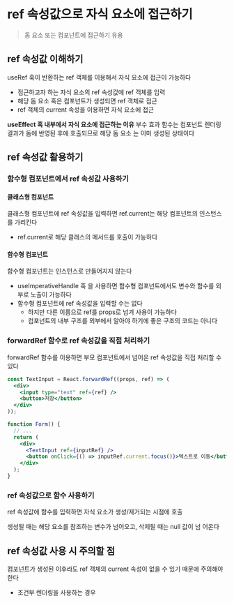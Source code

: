 # ref 속성값으로 자식 요소에 접근하기

> 돔 요소 또는 컴포넌트에 접근하기 유용

## ref 속성값 이해하기

useRef 훅이 반환하는 ref 객체를 이용해서 자식 요소에 접근이 가능하다

- 접근하고자 하는 자식 요소의 ref 속성값에 ref 객체를 입력
- 해당 돔 요소 혹은 컴포넌트가 생성되면 ref 객체로 접근
- ref 객체의 current 속성을 이용하면 자식 요소에 접근

**useEffect 훅 내부에서 자식 요소에 접근하는 이유**
부수 효과 함수는 컴포넌트 렌더링 결과가 돔에 반영된 후에 호출되므로
해당 돔 요소 는 이미 생성된 상태이다

## ref 속성값 활용하기

### 함수형 컴포넌트에서 ref 속성값 사용하기

#### 클래스형 컴포넌트

클래스형 컴포넌트에 ref 속성값을 입력하면 ref.current는 해당 컴포넌트의 인스턴스를 가리킨다

- ref.current로 해당 클래스의 메서드를 호출이 가능하다

#### 함수형 컴포넌트

함수형 컴포넌트는 인스턴스로 만들어지지 않는다

- useImperativeHandle 훅 을 사용하면 함수형 컴포넌트에서도 변수와 함수를 외부로 노출이 가능하다
- 함수형 컴포넌트에 ref 속성값을 입력할 수는 없다
  - 하지만 다른 이름으로 ref를 props로 넘겨 사용이 가능하다
  - 컴포넌트의 내부 구조를 외부에서 알아야 하기에 좋은 구조의 코드는 아니다

### forwardRef 함수로 ref 속성값을 직접 처리하기

forwardRef 함수를 이용하면 부모 컴포넌트에서 넘어온 ref 속성값을 직접 처리할 수 있다

```jsx
const TextInput = React.forwardRef((props, ref) => (
  <div>
    <input type="text" ref={ref} />
    <button>저장</button>
  </div>
));

function Form() {
  // ...
  return (
    <div>
      <TextInput ref={inputRef} />
      <button onClick={() => inputRef.current.focus()}>텍스트로 이동</button>
    </div>
  );
}
```

### ref 속성값으로 함수 사용하기

ref 속성값에 함수를 입력하면 자식 요소가 생성/제거되는 시점에 호출

생성될 때는 해당 요소를 참조하는 변수가 넘어오고, 삭제될 때는 null 값이 넘
어온다

## ref 속성값 사용 시 주의할 점

컴포넌트가 생성된 이후라도 ref 객체의 current 속성이 없을 수 있기 때문에 주의해야 한다

- 조건부 렌더링을 사용하는 경우
